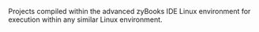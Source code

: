 Projects compiled within the advanced zyBooks IDE Linux environment for execution within any similar Linux environment.
